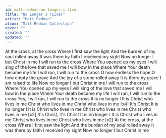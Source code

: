 ```yaml
---
id: matt-redman-no-longer-i-live
title: "No Longer I (Live)"
artist: "Matt Redman"
album: "Matt Redman Collection"
cover: ""
created: ""
updated: ""
---
```


At the cross, at the cross
Where I first saw the light
And the burden of my soul rolled away
It was there by faith I received my sight
Now no longer I but Christ in me
I will run to the cross
Where You opened up my eyes
I will sing of the love that saved me
I will bow in the place
Where Your death became my life
I will run, I will run to the cross
O how endless the hope
O how empty the grave
And the joy of a stone rolled away
It is there by grace I am raised to life
Now no longer I but Christ in me
I will run to the cross
Where You opened up my eyes
I will sing of the love that saved me
I will bow in the place
Where Your death became my life
I will run, I will run to the cross
Yes, I will run, I will run to the cross
It is no longer I
It is Christ who lives in me
Christ who lives in me
Christ who lives in me
[x4]
It's Christ
It is no longer I
It is Christ who lives in me
Christ who lives in me
Christ who lives in me
[x2]
It's Christ, it's Christ
It is no longer I
It is Christ who lives in me
Christ who lives in me
Christ who lives in me
[x2]
At the cross, at the cross
Where I first saw the light
And the burden of my soul rolled away
It was there by faith I received my sight
Now no longer I but Christ in me